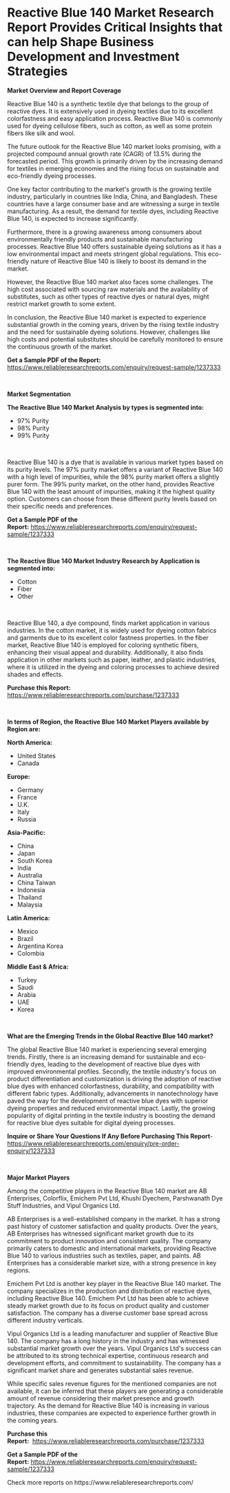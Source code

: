 <p><h1>Reactive Blue 140 Market Research Report Provides Critical Insights that can help Shape Business Development and Investment Strategies</h1></p><p><strong>Market Overview and Report Coverage</strong></p>
<p><p>Reactive Blue 140 is a synthetic textile dye that belongs to the group of reactive dyes. It is extensively used in dyeing textiles due to its excellent colorfastness and easy application process. Reactive Blue 140 is commonly used for dyeing cellulose fibers, such as cotton, as well as some protein fibers like silk and wool.</p><p>The future outlook for the Reactive Blue 140 market looks promising, with a projected compound annual growth rate (CAGR) of 13.5% during the forecasted period. This growth is primarily driven by the increasing demand for textiles in emerging economies and the rising focus on sustainable and eco-friendly dyeing processes.</p><p>One key factor contributing to the market's growth is the growing textile industry, particularly in countries like India, China, and Bangladesh. These countries have a large consumer base and are witnessing a surge in textile manufacturing. As a result, the demand for textile dyes, including Reactive Blue 140, is expected to increase significantly.</p><p>Furthermore, there is a growing awareness among consumers about environmentally friendly products and sustainable manufacturing processes. Reactive Blue 140 offers sustainable dyeing solutions as it has a low environmental impact and meets stringent global regulations. This eco-friendly nature of Reactive Blue 140 is likely to boost its demand in the market.</p><p>However, the Reactive Blue 140 market also faces some challenges. The high cost associated with sourcing raw materials and the availability of substitutes, such as other types of reactive dyes or natural dyes, might restrict market growth to some extent.</p><p>In conclusion, the Reactive Blue 140 market is expected to experience substantial growth in the coming years, driven by the rising textile industry and the need for sustainable dyeing solutions. However, challenges like high costs and potential substitutes should be carefully monitored to ensure the continuous growth of the market.</p></p>
<p><strong>Get a Sample PDF of the Report:</strong> <a href="https://www.reliableresearchreports.com/enquiry/request-sample/1237333">https://www.reliableresearchreports.com/enquiry/request-sample/1237333</a></p>
<p>&nbsp;</p>
<p><strong>Market Segmentation</strong></p>
<p><strong>The Reactive Blue 140 Market Analysis by types is segmented into:</strong></p>
<p><ul><li>97% Purity</li><li>98% Purity</li><li>99% Purity</li></ul></p>
<p>&nbsp;</p>
<p><p>Reactive Blue 140 is a dye that is available in various market types based on its purity levels. The 97% purity market offers a variant of Reactive Blue 140 with a high level of impurities, while the 98% purity market offers a slightly purer form. The 99% purity market, on the other hand, provides Reactive Blue 140 with the least amount of impurities, making it the highest quality option. Customers can choose from these different purity levels based on their specific needs and preferences.</p></p>
<p><strong>Get a Sample PDF of the Report:</strong>&nbsp;<a href="https://www.reliableresearchreports.com/enquiry/request-sample/1237333">https://www.reliableresearchreports.com/enquiry/request-sample/1237333</a></p>
<p>&nbsp;</p>
<p><strong>The Reactive Blue 140 Market Industry Research by Application is segmented into:</strong></p>
<p><ul><li>Cotton</li><li>Fiber</li><li>Other</li></ul></p>
<p>&nbsp;</p>
<p><p>Reactive Blue 140, a dye compound, finds market application in various industries. In the cotton market, it is widely used for dyeing cotton fabrics and garments due to its excellent color fastness properties. In the fiber market, Reactive Blue 140 is employed for coloring synthetic fibers, enhancing their visual appeal and durability. Additionally, it also finds application in other markets such as paper, leather, and plastic industries, where it is utilized in the dyeing and coloring processes to achieve desired shades and effects.</p></p>
<p><strong>Purchase this Report:</strong>&nbsp; <a href="https://www.reliableresearchreports.com/purchase/1237333">https://www.reliableresearchreports.com/purchase/1237333</a></p>
<p>&nbsp;</p>
<p><strong>In terms of Region, the Reactive Blue 140 Market Players available by Region are:</strong></p>
<p>
    <p> <strong> North America: </strong>
        <ul>
            <li>United States</li>
            <li>Canada</li>
        </ul>
        </p> 
    <p> <strong> Europe: </strong>
        <ul>
            <li>Germany</li>
            <li>France</li>
            <li>U.K.</li>
            <li>Italy</li>
            <li>Russia</li>
        </ul>
        </p> 
    <p> <strong> Asia-Pacific: </strong>
        <ul>
            <li>China</li>
            <li>Japan</li>
            <li>South Korea</li>
            <li>India</li>
            <li>Australia</li>
            <li>China Taiwan</li>
            <li>Indonesia</li>
            <li>Thailand</li>
            <li>Malaysia</li>
        </ul>
        </p> 
    <p> <strong> Latin America: </strong>
        <ul>
            <li>Mexico</li>
            <li>Brazil</li>
            <li>Argentina Korea</li>
            <li>Colombia</li>
        </ul>
        </p> 
    <p> <strong> Middle East & Africa: </strong>
        <ul>
            <li>Turkey</li>
            <li>Saudi</li>
            <li>Arabia</li>
            <li>UAE</li>
            <li>Korea</li>
        </ul>
    </p>
    </p>
<p>&nbsp;</p>
<p><strong>What are the Emerging Trends in the Global Reactive Blue 140 market?</strong></p>
<p><p>The global Reactive Blue 140 market is experiencing several emerging trends. Firstly, there is an increasing demand for sustainable and eco-friendly dyes, leading to the development of reactive blue dyes with improved environmental profiles. Secondly, the textile industry's focus on product differentiation and customization is driving the adoption of reactive blue dyes with enhanced colorfastness, durability, and compatibility with different fabric types. Additionally, advancements in nanotechnology have paved the way for the development of reactive blue dyes with superior dyeing properties and reduced environmental impact. Lastly, the growing popularity of digital printing in the textile industry is boosting the demand for reactive blue dyes suitable for digital dyeing processes.</p></p>
<p><strong>Inquire or Share Your Questions If Any Before Purchasing This Report</strong>- <a href="https://www.reliableresearchreports.com/enquiry/pre-order-enquiry/1237333">https://www.reliableresearchreports.com/enquiry/pre-order-enquiry/1237333</a></p>
<p>&nbsp;</p>
<p><strong>Major Market Players</strong></p>
<p><p>Among the competitive players in the Reactive Blue 140 market are AB Enterprises, Colorflix, Emichem Pvt Ltd, Khushi Dyechem, Parshwanath Dye Stuff Industries, and Vipul Organics Ltd.</p><p>AB Enterprises is a well-established company in the market. It has a strong past history of customer satisfaction and quality products. Over the years, AB Enterprises has witnessed significant market growth due to its commitment to product innovation and consistent quality. The company primarily caters to domestic and international markets, providing Reactive Blue 140 to various industries such as textiles, paper, and paints. AB Enterprises has a considerable market size, with a strong presence in key regions.</p><p>Emichem Pvt Ltd is another key player in the Reactive Blue 140 market. The company specializes in the production and distribution of reactive dyes, including Reactive Blue 140. Emichem Pvt Ltd has been able to achieve steady market growth due to its focus on product quality and customer satisfaction. The company has a diverse customer base spread across different industry verticals.</p><p>Vipul Organics Ltd is a leading manufacturer and supplier of Reactive Blue 140. The company has a long history in the industry and has witnessed substantial market growth over the years. Vipul Organics Ltd's success can be attributed to its strong technical expertise, continuous research and development efforts, and commitment to sustainability. The company has a significant market share and generates substantial sales revenue.</p><p>While specific sales revenue figures for the mentioned companies are not available, it can be inferred that these players are generating a considerable amount of revenue considering their market presence and growth trajectory. As the demand for Reactive Blue 140 is increasing in various industries, these companies are expected to experience further growth in the coming years.</p></p>
<p><strong>Purchase this Report:</strong>&nbsp;&nbsp;<a href="https://www.reliableresearchreports.com/purchase/1237333">https://www.reliableresearchreports.com/purchase/1237333</a></p>
<p></p>
<p><strong>Get a Sample PDF of the Report:</strong>&nbsp;<a href="https://www.reliableresearchreports.com/enquiry/request-sample/1237333">https://www.reliableresearchreports.com/enquiry/request-sample/1237333</a></p>
<p>Check more reports on https://www.reliableresearchreports.com/</p>